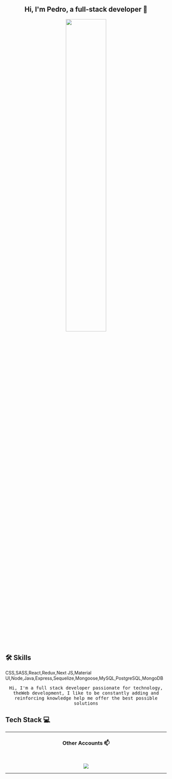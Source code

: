 <h2 align="center"> Hi, I'm Pedro, a full-stack developer 👋 <br/> </h2> 

<p align="center"><img width=50% src="https://wompampsupport.azureedge.net/fetchimage?siteId=7575&v=2&jpgQuality=100&width=700&url=https%3A%2F%2Fi.kym-cdn.com%2Fentries%2Ficons%2Ffacebook%2F000%2F021%2F807%2Fig9OoyenpxqdCQyABmOQBZDI0duHk2QZZmWg2Hxd4ro.jpg"></p>

## 🛠 Skills
CSS,SASS,React,Redux,Next JS,Material UI,Node,Java,Express,Sequelize,Mongoose,MySQL,PostgreSQL,MongoDB


<p align="center"> <samp>Hi, I'm a full stack developer passionate for technology, theWeb development, I like to be constantly adding and reinforcing knowledge help me offer the best possible solutions
  
  
## Tech Stack :computer:


____


<h3 align="center"> Other Accounts 📫 </h3>
<br />
<p align="center">
<a href="https://www.linkedin.com/in/pedro-ragni/"><img src="https://img.shields.io/badge/linkedin-%230077B5.svg?&style=for-the-badge&logo=linkedin&logoColor=white"/></a>
</p>

____
